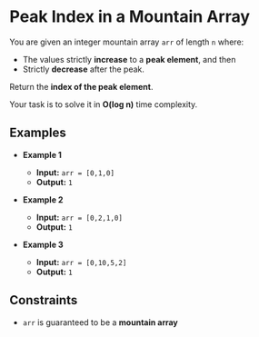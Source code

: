 # Peak Index in a Mountain Array

You are given an integer mountain array `arr` of length `n` where:  
- The values strictly **increase** to a **peak element**, and then  
- Strictly **decrease** after the peak.  

Return the **index of the peak element**.  

Your task is to solve it in **O(log n)** time complexity.

## Examples

- **Example 1**  
  - **Input:** `arr = [0,1,0]`  
  - **Output:** `1`

- **Example 2**  
  - **Input:** `arr = [0,2,1,0]`  
  - **Output:** `1`

- **Example 3**  
  - **Input:** `arr = [0,10,5,2]`  
  - **Output:** `1`

## Constraints
- `arr` is guaranteed to be a **mountain array**
